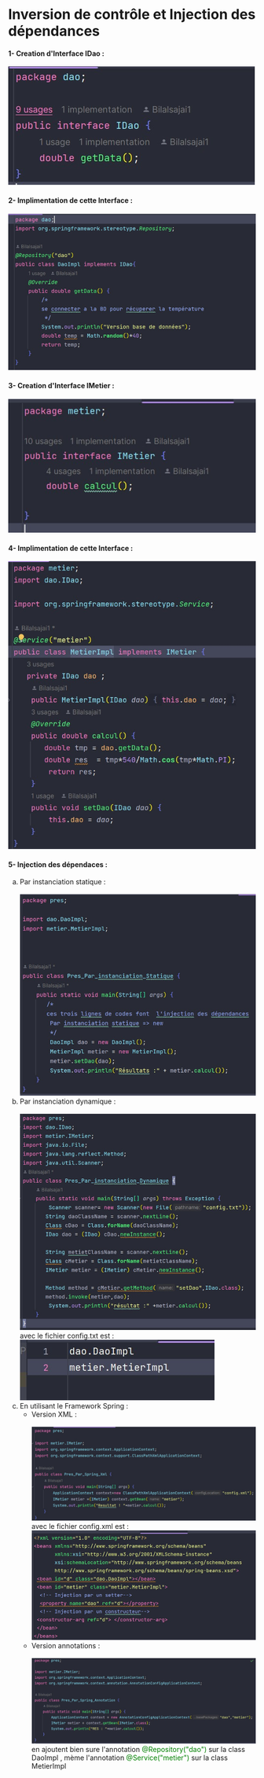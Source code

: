 <h1>Inversion de contrôle et Injection
des dépendances</h1>
<h4>1- Creation d'Interface IDao : </h4>
<img src="captures/1.jpg">
<h4>2- Implimentation de cette Interface  : </h4>
<img src="captures/2.jpg">
<h4>3- Creation d'Interface IMetier  : </h4>
<img src="captures/3.jpg">
<h4>4- Implimentation de cette Interface  : </h4>
<img src="captures/4.jpg">
<h4>5- Injection des dépendaces   : </h4>
<ol type="a">
  <li value="1">Par instanciation statique :</li>
<br>
<img src="captures/5.jpg">
  <li>Par instanciation dynamique :</li>
<br>
    <img src="captures/6.jpg">
    avec le fichier config.txt est : 
    <img src="captures/7.jpg">
  <li>En utilisant le Framework Spring :
<ul>
<li>Version XML :</li>
<br>
    <img src="captures/8.jpg">
    avec le fichier config.xml est : 
    <img src="captures/9.jpg">
<li>Version annotations :</li>
<br>
    <img src="captures/10.jpg">
    en ajoutent bien sure l'annotation <span style="color: green"> @Repository("dao")</span> sur la class DaoImpl ,
    mème l'annotation <span style="color: green"> @Service("metier")</span> sur la class MetierImpl
</ul>
</li>
</ol>

